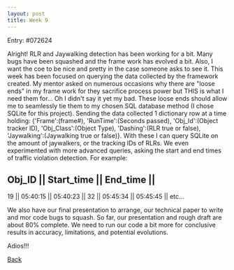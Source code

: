 ```yaml
---
layout: post
title: Week 9
---
```


Entry: #072624

Alright! RLR and Jaywalking detection has been working for a bit. Many bugs have been squashed and the frame work has evolved a bit. Also, I want the coe to be nice and pretty in the case someone asks to see it. This week has been focused on querying the data collected by the framework created. My mentor asked on numerous occasions why there are "loose ends" in my frame work for they sacrifice process power but THIS is what I need them for... Oh I didn't say it yet my bad. These loose ends should allow me to seamlessly tie them to my chosen SQL database method (I chose SQLite for this project). Sending the data collected 1 dictionary row at a time holding: {'Frame':(frame#), 'RunTime':(Seconds passed),  'Obj_Id':(Object tracker ID), 'Obj_Class':(Object Type), 'Dashing':(RLR true or false), 'Jaywalking':(Jaywalking true or false)}. With these I can query SQLite on the amount of jaywalkers, or the tracking IDs of RLRs. We even experimented with more advanced queries, asking the start and end times of traffic violation detection. For example:


Obj_ID ||  Start_time  ||  End_time  ||
---------------------------------------
  19   ||   05:40:15   ||  05:40:23  ||
  32   ||   05:45:34   ||  05:45:45  ||
  etc...


We also have our final presentation to arrange, our technical paper to write and mor code bugs to squash. So far, our presentation and rough draft are about 80% complete. We need to run our code a bit more for conclusive results in accuracy, limitations, and potential evolutions. 

Adios!!!

[Back](./)
